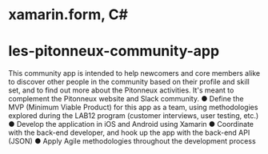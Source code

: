 # xamarin.form, C#
# les-pitonneux-community-app

This community app is intended to help newcomers and core members alike to discover other people in the community based on their profile and skill set, and to find out more about the Pitonneux activities. It's meant to complement the Pitonneux website and Slack community.
● Define the MVP (Minimum Viable Product) for this app as a team, using methodologies explored during the LAB12 program (customer interviews, user testing, etc.)
● Develop the application in iOS and Android using Xamarin
● Coordinate with the back-end developer, and hook up the app with the back-end API (JSON)
● Apply Agile methodologies throughout the development process 
